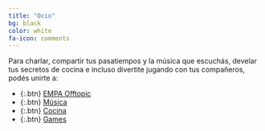 ```yaml
---
title: "Ocio"
bg: black
color: white
fa-icon: comments
---
```


<!---
No poner los links de t.joinchat directamente,
usar https://www.protectyourlinks.com/ para obtener
un link corto protegido por captcha
-->

Para charlar, compartir tus pasatiempos y la música que escuchás, develar tus secretos de cocina e incluso divertite jugando con tus compañeros, podés unirte a:

* {:.btn}  <i class="fas fa-icons"></i> [EMPA Offtopic](https://www.proyl.com/8tHq83qEE)
* {:.btn}  <i class="fas fa-headphones-alt"></i> [Música](https://www.proyl.com/KfY7oR4w7)
* {:.btn}  <i class="fas fa-hamburger"></i>[Cocina](https://www.proyl.com/g5GOc53Pa)
* {:.btn}  <i class="fas fa-gamepad"></i>[Games](https://www.proyl.com/b0UciM9B7)




